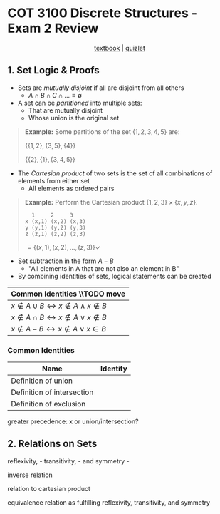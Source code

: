 # COT 3100 Discrete Structures - Exam 2 Review

<p style="text-align:center">
    <a href="../textbooks/COT3100_textbook.pdf">textbook</a> |
    <a href="https://quizlet.com/957758773/cot-3100-set-laws-identities-flash-cards">quizlet</a>
</p>

## 1. Set Logic & Proofs

- Sets are *mutually disjoint* if all are disjoint from all others
    - $A \cap B \cap C \cap ... \equiv \emptyset$
- A set can be *partitioned* into multiple sets:
    - That are mutually disjoint
    - Whose union is the original set

>**Example:** Some partitions of the set $\{1,2,3,4,5\}$ are:
>
>$\{\{1,2\},\{3,5\},\{4\}\}$
>
>$\{\{2\},\{1\},\{3,4,5\}\}$

- The *Cartesian product* of two sets is the set of all combinations of elements from either set
    - All elements as ordered pairs

>**Example:** Perform the Cartesian product $\{1,2,3\} \times \{x,y,z\}$.
>
>```
>   1     2     3
> x (x,1) (x,2) (x,3)
> y (y,1) (y,2) (y,3)
> z (z,1) (z,2) (z,3)
>```
>
> $= \{(x,1), (x,2), \dots, (z,3)\} \checkmark$

- Set subtraction in the form $A - B$
    - "All elements in A that are not also an element in B"
- By combining identities of sets, logical statements can be created

| Common Identities     \\\\TODO move                                            |
|-------------------------------------------------------------------|
| $x \notin A \cup B \leftrightarrow x \notin A \land x \notin B$   |
| $x \notin A \cap B \leftrightarrow x \notin A \lor x \notin B$    |
| $x \notin A - B \leftrightarrow x \notin A \lor x \in B$          |

### Common Identities
| Name                          | Identity  |
|-------------------------------|-----------|
| Definition of union           |           |
| Definition of intersection    |           |
| Definition of exclusion       |           |

greater precedence: x or union/intersection?


## 2. Relations on Sets
reflexivity, - 
transitivity, -
and symmetry -

inverse relation

relation to cartesian product

equivalence relation as fulfilling reflexivity, transitivity, and symmetry
